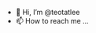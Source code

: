 - 👋 Hi, I’m @teotatlee
- 📫 How to reach me ...

<!---
teotatlee/teotatlee is a ✨ special ✨ repository because its `README.md` (this file) appears on your GitHub profile.
You can click the Preview link to take a look at your changes.
--->
